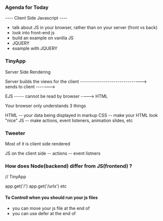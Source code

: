 ### Agenda for Today ###

---- Client Side Javascript ----

- talk about JS in your browser, rather than on your server (front vs back)
- look into front-end js 
- build an example on vanilla JS
- JQUERY
- example with JQUERY



###  TinyApp

Server Side Rendering

Server builds the views for the client -------------------------------> sends to client ------->


EJS ----- cannot be read by browser ----> HTML


Your browser only understands 3 things

HTML -- your data being displayed in markup
CSS  -- make your HTML look "nice" 
JS   -- make actions, event listeners, animation slides, etc

### Tweeter

Most of it is client side rendered  

JS on the client side 
-- actions
-- event listners

### How does Node(backend) differ from JS(frontend) ?




// TinyApp

app.get('/')
app.get('/urls')
etc


#### To Controll when you should run your js files

- you can move your js file at the end of <body>
- you can use defer at the end of <script>
- you can add an event listener to wait until the HTML document has been loaded